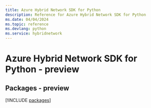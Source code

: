 ```yaml
---
title: Azure Hybrid Network SDK for Python
description: Reference for Azure Hybrid Network SDK for Python
ms.date: 04/04/2024
ms.topic: reference
ms.devlang: python
ms.service: hybridnetwork
---
```

# Azure Hybrid Network SDK for Python - preview
## Packages - preview
[!INCLUDE [packages](hybrid-network-index.md)]